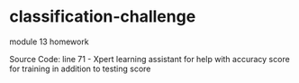 # classification-challenge
module 13 homework

Source Code:
line 71 -  Xpert learning assistant for help with accuracy score for training in addition to testing score
